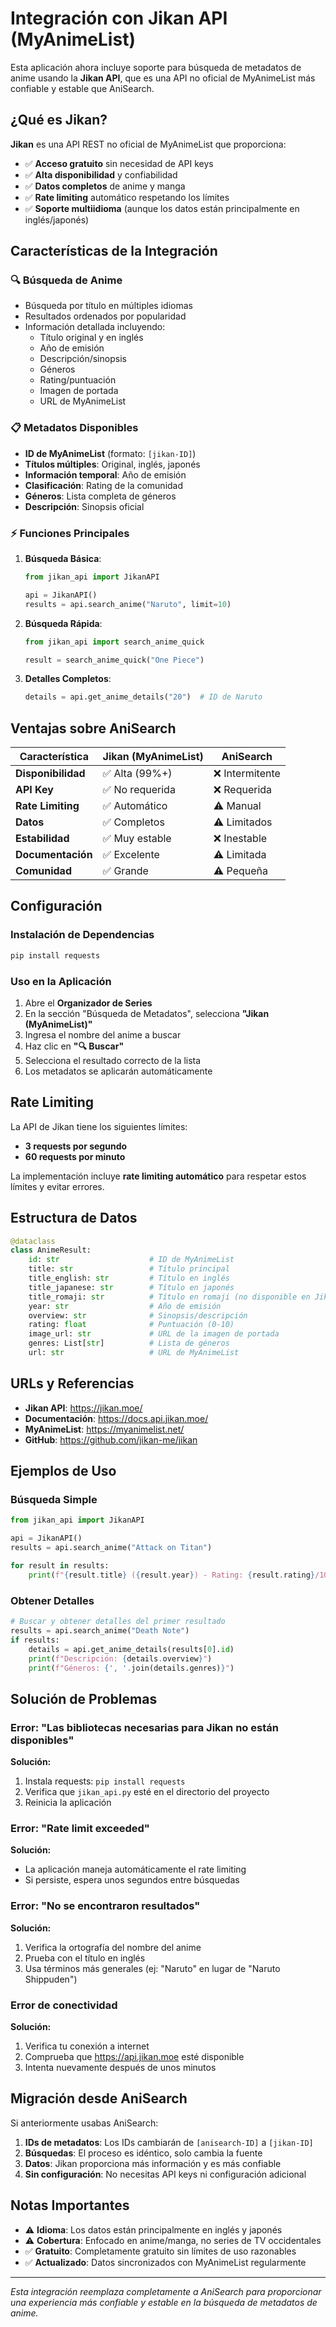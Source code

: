 # Integración con Jikan API (MyAnimeList)

Esta aplicación ahora incluye soporte para búsqueda de metadatos de anime usando la **Jikan API**, que es una API no oficial de MyAnimeList más confiable y estable que AniSearch.

## ¿Qué es Jikan?

**Jikan** es una API REST no oficial de MyAnimeList que proporciona:
- ✅ **Acceso gratuito** sin necesidad de API keys
- ✅ **Alta disponibilidad** y confiabilidad
- ✅ **Datos completos** de anime y manga
- ✅ **Rate limiting** automático respetando los límites
- ✅ **Soporte multiidioma** (aunque los datos están principalmente en inglés/japonés)

## Características de la Integración

### 🔍 Búsqueda de Anime
- Búsqueda por título en múltiples idiomas
- Resultados ordenados por popularidad
- Información detallada incluyendo:
  - Título original y en inglés
  - Año de emisión
  - Descripción/sinopsis
  - Géneros
  - Rating/puntuación
  - Imagen de portada
  - URL de MyAnimeList

### 📋 Metadatos Disponibles
- **ID de MyAnimeList** (formato: `[jikan-ID]`)
- **Títulos múltiples**: Original, inglés, japonés
- **Información temporal**: Año de emisión
- **Clasificación**: Rating de la comunidad
- **Géneros**: Lista completa de géneros
- **Descripción**: Sinopsis oficial

### ⚡ Funciones Principales

1. **Búsqueda Básica**:
   ```python
   from jikan_api import JikanAPI
   
   api = JikanAPI()
   results = api.search_anime("Naruto", limit=10)
   ```

2. **Búsqueda Rápida**:
   ```python
   from jikan_api import search_anime_quick
   
   result = search_anime_quick("One Piece")
   ```

3. **Detalles Completos**:
   ```python
   details = api.get_anime_details("20")  # ID de Naruto
   ```

## Ventajas sobre AniSearch

| Característica | Jikan (MyAnimeList) | AniSearch |
|---|---|---|
| **Disponibilidad** | ✅ Alta (99%+) | ❌ Intermitente |
| **API Key** | ✅ No requerida | ❌ Requerida |
| **Rate Limiting** | ✅ Automático | ⚠️ Manual |
| **Datos** | ✅ Completos | ⚠️ Limitados |
| **Estabilidad** | ✅ Muy estable | ❌ Inestable |
| **Documentación** | ✅ Excelente | ⚠️ Limitada |
| **Comunidad** | ✅ Grande | ⚠️ Pequeña |

## Configuración

### Instalación de Dependencias
```bash
pip install requests
```

### Uso en la Aplicación
1. Abre el **Organizador de Series**
2. En la sección "Búsqueda de Metadatos", selecciona **"Jikan (MyAnimeList)"**
3. Ingresa el nombre del anime a buscar
4. Haz clic en **"🔍 Buscar"**
5. Selecciona el resultado correcto de la lista
6. Los metadatos se aplicarán automáticamente

## Rate Limiting

La API de Jikan tiene los siguientes límites:
- **3 requests por segundo**
- **60 requests por minuto**

La implementación incluye **rate limiting automático** para respetar estos límites y evitar errores.

## Estructura de Datos

```python
@dataclass
class AnimeResult:
    id: str                    # ID de MyAnimeList
    title: str                 # Título principal
    title_english: str         # Título en inglés
    title_japanese: str        # Título en japonés
    title_romaji: str          # Título en romaji (no disponible en Jikan)
    year: str                  # Año de emisión
    overview: str              # Sinopsis/descripción
    rating: float              # Puntuación (0-10)
    image_url: str             # URL de la imagen de portada
    genres: List[str]          # Lista de géneros
    url: str                   # URL de MyAnimeList
```

## URLs y Referencias

- **Jikan API**: https://jikan.moe/
- **Documentación**: https://docs.api.jikan.moe/
- **MyAnimeList**: https://myanimelist.net/
- **GitHub**: https://github.com/jikan-me/jikan

## Ejemplos de Uso

### Búsqueda Simple
```python
from jikan_api import JikanAPI

api = JikanAPI()
results = api.search_anime("Attack on Titan")

for result in results:
    print(f"{result.title} ({result.year}) - Rating: {result.rating}/10")
```

### Obtener Detalles
```python
# Buscar y obtener detalles del primer resultado
results = api.search_anime("Death Note")
if results:
    details = api.get_anime_details(results[0].id)
    print(f"Descripción: {details.overview}")
    print(f"Géneros: {', '.join(details.genres)}")
```

## Solución de Problemas

### Error: "Las bibliotecas necesarias para Jikan no están disponibles"
**Solución:**
1. Instala requests: `pip install requests`
2. Verifica que `jikan_api.py` esté en el directorio del proyecto
3. Reinicia la aplicación

### Error: "Rate limit exceeded"
**Solución:**
- La aplicación maneja automáticamente el rate limiting
- Si persiste, espera unos segundos entre búsquedas

### Error: "No se encontraron resultados"
**Solución:**
1. Verifica la ortografía del nombre del anime
2. Prueba con el título en inglés
3. Usa términos más generales (ej: "Naruto" en lugar de "Naruto Shippuden")

### Error de conectividad
**Solución:**
1. Verifica tu conexión a internet
2. Comprueba que https://api.jikan.moe esté disponible
3. Intenta nuevamente después de unos minutos

## Migración desde AniSearch

Si anteriormente usabas AniSearch:

1. **IDs de metadatos**: Los IDs cambiarán de `[anisearch-ID]` a `[jikan-ID]`
2. **Búsquedas**: El proceso es idéntico, solo cambia la fuente
3. **Datos**: Jikan proporciona más información y es más confiable
4. **Sin configuración**: No necesitas API keys ni configuración adicional

## Notas Importantes

- ⚠️ **Idioma**: Los datos están principalmente en inglés y japonés
- ⚠️ **Cobertura**: Enfocado en anime/manga, no series de TV occidentales
- ✅ **Gratuito**: Completamente gratuito sin límites de uso razonables
- ✅ **Actualizado**: Datos sincronizados con MyAnimeList regularmente

---

*Esta integración reemplaza completamente a AniSearch para proporcionar una experiencia más confiable y estable en la búsqueda de metadatos de anime.*
